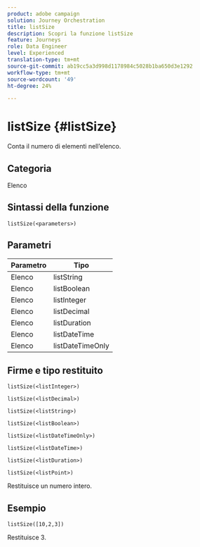```yaml
---
product: adobe campaign
solution: Journey Orchestration
title: listSize
description: Scopri la funzione listSize
feature: Journeys
role: Data Engineer
level: Experienced
translation-type: tm+mt
source-git-commit: ab19cc5a3d998d1178984c5028b1ba650d3e1292
workflow-type: tm+mt
source-wordcount: '49'
ht-degree: 24%

---
```



# listSize {#listSize}

Conta il numero di elementi nell’elenco.

## Categoria

Elenco

## Sintassi della funzione

`listSize(<parameters>)`

## Parametri

| Parametro | Tipo |
|-----------|------------------|
| Elenco | listString |
| Elenco | listBoolean |
| Elenco | listInteger |
| Elenco | listDecimal |
| Elenco | listDuration |
| Elenco | listDateTime |
| Elenco | listDateTimeOnly |

## Firme e tipo restituito

`listSize(<listInteger>)`

`listSize(<listDecimal>)`

`listSize(<listString>)`

`listSize(<listBoolean>)`

`listSize(<listDateTimeOnly>)`

`listSize(<listDateTime>)`

`listSize(<listDuration>)`

`listSize(<listPoint>)`

Restituisce un numero intero.

## Esempio

`listSize([10,2,3])`

Restituisce 3.
